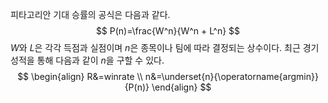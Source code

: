 피타고리안 기대 승률의 공식은 다음과 같다.
$$
P(n)=\frac{W^n}{W^n + L^n}
$$
$W$와 $L$은 각각 득점과 실점이며 $n$은 종목이나 팀에 따라 결정되는 상수이다. 최근 경기 성적을 통해 다음과 같이 $n$을 구할 수 있다.
$$
\begin{align}
R&=winrate \\
n&=\underset{n}{\operatorname{argmin}}{P(n)}
\end{align}
$$
